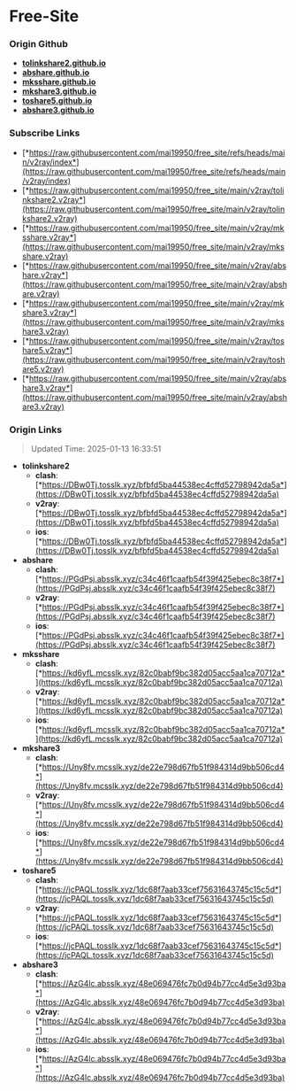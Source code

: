# Free-Site

### Origin Github

- [**tolinkshare2.github.io**](https://github.com/tolinkshare2/tolinkshare2.github.io)
- [**abshare.github.io**](https://github.com/abshare/abshare.github.io)
- [**mksshare.github.io**](https://github.com/mksshare/mksshare.github.io)
- [**mkshare3.github.io**](https://github.com/mkshare3/mkshare3.github.io)
- [**toshare5.github.io**](https://github.com/toshare5/toshare5.github.io)
- [**abshare3.github.io**](https://github.com/abshare3/abshare3.github.io)

### Subscribe Links

- [*https://raw.githubusercontent.com/mai19950/free_site/refs/heads/main/v2ray/index*](https://raw.githubusercontent.com/mai19950/free_site/refs/heads/main/v2ray/index)
- [*https://raw.githubusercontent.com/mai19950/free_site/main/v2ray/tolinkshare2.v2ray*](https://raw.githubusercontent.com/mai19950/free_site/main/v2ray/tolinkshare2.v2ray)
- [*https://raw.githubusercontent.com/mai19950/free_site/main/v2ray/mksshare.v2ray*](https://raw.githubusercontent.com/mai19950/free_site/main/v2ray/mksshare.v2ray)
- [*https://raw.githubusercontent.com/mai19950/free_site/main/v2ray/abshare.v2ray*](https://raw.githubusercontent.com/mai19950/free_site/main/v2ray/abshare.v2ray)
- [*https://raw.githubusercontent.com/mai19950/free_site/main/v2ray/mkshare3.v2ray*](https://raw.githubusercontent.com/mai19950/free_site/main/v2ray/mkshare3.v2ray)
- [*https://raw.githubusercontent.com/mai19950/free_site/main/v2ray/toshare5.v2ray*](https://raw.githubusercontent.com/mai19950/free_site/main/v2ray/toshare5.v2ray)
- [*https://raw.githubusercontent.com/mai19950/free_site/main/v2ray/abshare3.v2ray*](https://raw.githubusercontent.com/mai19950/free_site/main/v2ray/abshare3.v2ray)

### Origin Links

> Updated Time: 2025-01-13 16:33:51

- **tolinkshare2**
  - **clash**: [*https://DBw0Tj.tosslk.xyz/bfbfd5ba44538ec4cffd52798942da5a*](https://DBw0Tj.tosslk.xyz/bfbfd5ba44538ec4cffd52798942da5a)
  - **v2ray**: [*https://DBw0Tj.tosslk.xyz/bfbfd5ba44538ec4cffd52798942da5a*](https://DBw0Tj.tosslk.xyz/bfbfd5ba44538ec4cffd52798942da5a)
  - **ios**: [*https://DBw0Tj.tosslk.xyz/bfbfd5ba44538ec4cffd52798942da5a*](https://DBw0Tj.tosslk.xyz/bfbfd5ba44538ec4cffd52798942da5a)
- **abshare**
  - **clash**: [*https://PGdPsj.absslk.xyz/c34c46f1caafb54f39f425ebec8c38f7*](https://PGdPsj.absslk.xyz/c34c46f1caafb54f39f425ebec8c38f7)
  - **v2ray**: [*https://PGdPsj.absslk.xyz/c34c46f1caafb54f39f425ebec8c38f7*](https://PGdPsj.absslk.xyz/c34c46f1caafb54f39f425ebec8c38f7)
  - **ios**: [*https://PGdPsj.absslk.xyz/c34c46f1caafb54f39f425ebec8c38f7*](https://PGdPsj.absslk.xyz/c34c46f1caafb54f39f425ebec8c38f7)
- **mksshare**
  - **clash**: [*https://kd6yfL.mcsslk.xyz/82c0babf9bc382d05acc5aa1ca70712a*](https://kd6yfL.mcsslk.xyz/82c0babf9bc382d05acc5aa1ca70712a)
  - **v2ray**: [*https://kd6yfL.mcsslk.xyz/82c0babf9bc382d05acc5aa1ca70712a*](https://kd6yfL.mcsslk.xyz/82c0babf9bc382d05acc5aa1ca70712a)
  - **ios**: [*https://kd6yfL.mcsslk.xyz/82c0babf9bc382d05acc5aa1ca70712a*](https://kd6yfL.mcsslk.xyz/82c0babf9bc382d05acc5aa1ca70712a)
- **mkshare3**
  - **clash**: [*https://Uny8fv.mcsslk.xyz/de22e798d67fb51f984314d9bb506cd4*](https://Uny8fv.mcsslk.xyz/de22e798d67fb51f984314d9bb506cd4)
  - **v2ray**: [*https://Uny8fv.mcsslk.xyz/de22e798d67fb51f984314d9bb506cd4*](https://Uny8fv.mcsslk.xyz/de22e798d67fb51f984314d9bb506cd4)
  - **ios**: [*https://Uny8fv.mcsslk.xyz/de22e798d67fb51f984314d9bb506cd4*](https://Uny8fv.mcsslk.xyz/de22e798d67fb51f984314d9bb506cd4)
- **toshare5**
  - **clash**: [*https://jcPAQL.tosslk.xyz/1dc68f7aab33cef75631643745c15c5d*](https://jcPAQL.tosslk.xyz/1dc68f7aab33cef75631643745c15c5d)
  - **v2ray**: [*https://jcPAQL.tosslk.xyz/1dc68f7aab33cef75631643745c15c5d*](https://jcPAQL.tosslk.xyz/1dc68f7aab33cef75631643745c15c5d)
  - **ios**: [*https://jcPAQL.tosslk.xyz/1dc68f7aab33cef75631643745c15c5d*](https://jcPAQL.tosslk.xyz/1dc68f7aab33cef75631643745c15c5d)
- **abshare3**
  - **clash**: [*https://AzG4lc.absslk.xyz/48e069476fc7b0d94b77cc4d5e3d93ba*](https://AzG4lc.absslk.xyz/48e069476fc7b0d94b77cc4d5e3d93ba)
  - **v2ray**: [*https://AzG4lc.absslk.xyz/48e069476fc7b0d94b77cc4d5e3d93ba*](https://AzG4lc.absslk.xyz/48e069476fc7b0d94b77cc4d5e3d93ba)
  - **ios**: [*https://AzG4lc.absslk.xyz/48e069476fc7b0d94b77cc4d5e3d93ba*](https://AzG4lc.absslk.xyz/48e069476fc7b0d94b77cc4d5e3d93ba)
